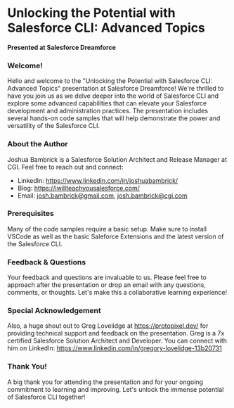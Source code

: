 # Unlocking the Potential with Salesforce CLI: Advanced Topics
**Presented at Salesforce Dreamforce**

### Welcome!

Hello and welcome to the "Unlocking the Potential with Salesforce CLI: Advanced Topics" presentation at Salesforce Dreamforce! We're thrilled to have you join us as we delve deeper into the world of Salesforce CLI and explore some advanced capabilities that can elevate your Salesforce development and administration practices. The presentation includes several hands-on code samples that will help demonstrate the power and versatility of the Salesforce CLI.

### About the Author

Joshua Bambrick is a Salesforce Solution Architect and Release Manager at CGI. Feel free to reach out and connect:
- LinkedIn: https://www.linkedin.com/in/joshuabambrick/
- Blog: https://iwillteachyousalesforce.com/
- Email: josh.bambrick@gmail.com, josh.bambrick@cgi.com

### Prerequisites

Many of the code samples require a basic setup. Make sure to install VSCode as well as the basic Saleforce Extensions and the latest version of the Salesforce CLI.

### Feedback & Questions

Your feedback and questions are invaluable to us. Please feel free to approach after the presentation or drop an email with any questions, comments, or thoughts. Let's make this a collaborative learning experience!

### Special Acknowledgement

Also, a huge shout out to Greg Lovelidge at https://protopixel.dev/ for providing technical support and feedback on the presentation. Greg is a 7x certified Salesforce Solution Architect and Developer. You can connect with him on LinkedIn: https://www.linkedin.com/in/gregory-lovelidge-13b20731

### Thank You!

A big thank you for attending the presentation and for your ongoing commitment to learning and improving. Let's unlock the immense potential of Salesforce CLI together!